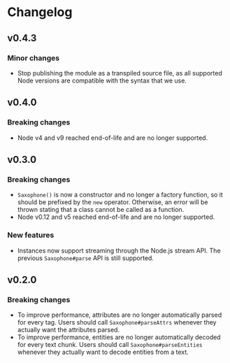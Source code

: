 # Changelog

## v0.4.3

### Minor changes

* Stop publishing the module as a transpiled source file, as all supported Node versions are compatible with the syntax that we use.

## v0.4.0

### Breaking changes

* Node v4 and v9 reached end-of-life and are no longer supported.

## v0.3.0

### Breaking changes

* `Saxophone()` is now a constructor and no longer a factory function, so it should be prefixed by the `new` operator. Otherwise, an error will be thrown stating that a class cannot be called as a function.
* Node v0.12 and v5 reached end-of-life and are no longer supported.

### New features

* Instances now support streaming through the Node.js stream API. The previous `Saxophone#parse` API is still supported.

## v0.2.0

### Breaking changes

* To improve performance, attributes are no longer automatically parsed for every tag. Users should call `Saxophone#parseAttrs` whenever they actually want the attributes parsed.
* To improve performance, entities are no longer automatically decoded for every text chunk. Users should call `Saxophone#parseEntities` whenever they actually want to decode entities from a text.

